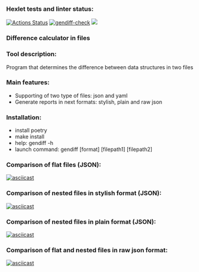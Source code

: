 ### Hexlet tests and linter status:
[![Actions Status](https://github.com/neuroenzo/python-project-50/actions/workflows/hexlet-check.yml/badge.svg)](https://github.com/neuroenzo/python-project-50/actions)
[![gendiff-check](https://github.com/neuroenzo/python-project-50/actions/workflows/gendiff-check.yml/badge.svg)](https://github.com/neuroenzo/python-project-50/actions/workflows/gendiff-check.yml)
<a href="https://codeclimate.com/github/neuroenzo/python-project-50/maintainability"><img src="https://api.codeclimate.com/v1/badges/b2c1e8c36178514b7d79/maintainability" /></a>

### Difference calculator in files
### Tool description:
Program that determines the difference between data structures in two files

### Main features:
- Supporting of two type of files: json and yaml
- Generate reports in next formats: stylish, plain and raw json 

### Installation:
- install poetry
- make install
- help: gendiff -h
- launch command: gendiff [format] [filepath1] [filepath2]


### Comparison of flat files (JSON):
[![asciicast](https://asciinema.org/a/u0OXcxg6kxsoDKibWAaeTqWlL.png)](https://asciinema.org/a/u0OXcxg6kxsoDKibWAaeTqWlL)

### Comparison of nested files in stylish format (JSON):
[![asciicast](https://asciinema.org/a/NOFmWcJFnLXjPLpYijbLjKHDk.png)](https://asciinema.org/a/NOFmWcJFnLXjPLpYijbLjKHDk)

### Comparison of nested files in plain format (JSON):
[![asciicast](https://asciinema.org/a/9VTvOn01Rdc0ShWMFFhWR6HBz.png)](https://asciinema.org/a/9VTvOn01Rdc0ShWMFFhWR6HBz)

### Comparison of flat and nested files in raw json format:
[![asciicast](https://asciinema.org/a/pHko78OXOpyXf62DoFNNfgXef.png)](https://asciinema.org/a/pHko78OXOpyXf62DoFNNfgXef)
